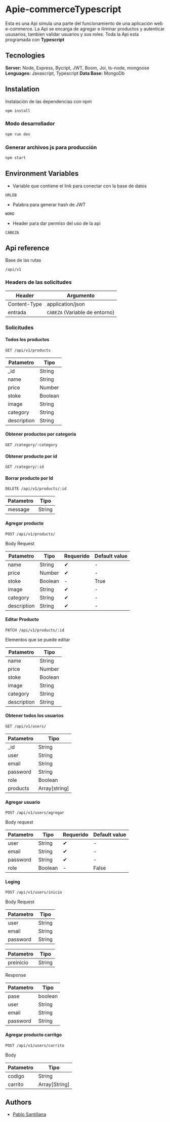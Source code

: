 # Apie-commerceTypescript

Esta es una Api simula una parte del funcionamiento de una aplicación web e-commerce.
La Api se encarga de agregar e iliminar productos y autenticar ususarios, tambien validar usuarios y sus roles.
Toda la Api esta programada con **Typescript**

## Tecnologies

**Server:** Node, Express, Bycript, JWT, Boom, Joi, ts-node, mongoose
**Lenguages:** Javascript, Typescript
**Data Base:** MongoDb

## Instalation

Instalación de las dependencias con npm

```bash
npm install
```
### Modo desarrollador
```bash
npm run dev
```
### Generar archivos js para producción
```bash
npm start
```
## Environment Variables
- Variable que contiene el link para conectar con la base de datos

`URLDB`

- Palabra para generar hash de JWT

`WORD`

- Header para dar permiso del uso de la api

`CABEZA`

## Api reference

Base de las rutas

`/api/v1`

### Headers de las solicitudes

|Header|Argumento|
|-|-|
|Content-Type|application/json|
|entrada| `CABEZA` (Variable de entorno)|

### Solicitudes

#### Todos los productos

```http
GET /api/v1/products
```

|Patametro|Tipo|
|-|-|
|_id|String|
|name|String|
|price|Number|
|stoke|Boolean|
|image|String|
|category|String|
|description|String|

#### Obtener productos por categoria

```http
GET /category/:category
```

#### Obtener producto por id

```http
GET /category/:id
```

#### Borrar producto por Id

``` http
DELETE /api/v1/products/:id
```

|Patametro|Tipo|
|-|-|
|message|String|


####  Agregar producto

``` http
POST /api/v1/products/
```

Body Request

|Patametro|Tipo|Requerido|Default value|
|-|-|-|-|
|name|String|✔|-|
|price|Number|✔|-|
|stoke|Boolean|-|True|
|image|String|✔|-|
|category|String|✔|-|
|description|String|✔|-|

#### Editar Producto

``` http
PATCH /api/v1/products/:id
```
Elementos que se puede editar

|Patametro|Tipo|
|-|-|
|name|String|
|price|Number|
|stoke|Boolean|
|image|String|
|category|String|
|description|String|

#### Obtener todos los usuarios

``` http
GET /api/v1/users/
```
|Patametro|Tipo|
|-|-|
|_id|String|
|user|String|
|email|String|
|password|String|
|role|Boolean|
|products|Array[string]|

#### Agregar usuario

``` http
POST /api/v1/users/agregar
```

Body request

|Patametro|Tipo|Requerido|Default value|
|-|-|-|-|
|user|String|✔|-|
|email|String|✔|-|
|password|String|✔|-|
|role|Boolean|-|False|

#### Loging

``` http
POST /api/v1/users/inicio
```

Body Request

|Patametro|Tipo|
|-|-|
|user|String|
|email|String|
|password|String|

|Patametro|Tipo|
|-|-|
|preinicio|String|

Response

|Patametro|Tipo|
|-|-|
|pase|boolean|
|user|String|
|email|String|
|password|String|

#### Agregar producto carritgo

``` http
POST /api/v1/users/carrito
```
Body 

|Patametro|Tipo|
|-|-|
|codigo|String|
|carrito| Array[String]|



## Authors

- [Pablo Santillana](https://github.com/PabloSan1997)